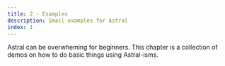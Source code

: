 ```yaml
---
title: 2 - Examples
description: Small examples for Astral
index: 1
---
```


Astral can be overwheming for beginners. This chapter is a collection of demos
on how to do basic things using Astral-isms.
